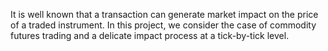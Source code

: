 It is well known that a transaction can generate market impact on the price of a traded instrument. In this project, we consider the case of commodity futures trading and a delicate impact process at a tick-by-tick level.
